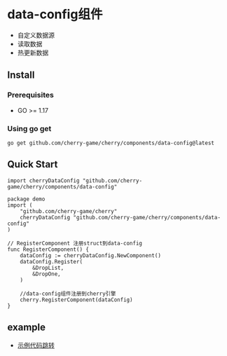 # data-config组件
- 自定义数据源
- 读取数据
- 热更新数据

## Install

### Prerequisites
- GO >= 1.17

### Using go get
```
go get github.com/cherry-game/cherry/components/data-config@latest
```


## Quick Start
```
import cherryDataConfig "github.com/cherry-game/cherry/components/data-config"
```

```
package demo
import (
	"github.com/cherry-game/cherry"
	cherryDataConfig "github.com/cherry-game/cherry/components/data-config"
)

// RegisterComponent 注册struct到data-config
func RegisterComponent() {
	dataConfig := cherryDataConfig.NewComponent()
	dataConfig.Register(
		&DropList,
		&DropOne,
	)

	//data-config组件注册到cherry引擎
	cherry.RegisterComponent(dataConfig)
}

```

## example
- [示例代码跳转](https://github.com/cherry-game/examples/tree/master/test_data_config)